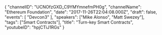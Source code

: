 {
    "channelID": "UCNOfzGXD_C9YMYmnefmPH0g",
    "channelName": "Ethereum Foundation",
    "date": "2017-11-26T22:04:08.000Z",
    "draft": false,
    "events": [
        "Devcon3"
    ],
    "speakers": ["Mike Alonso", "Matt Swezey"],
    "tags": ["Smart Contracts"],
    "title": "Turn-key Smart Contracts",
    "youtubeID": "hpjCTiJ1RGs"
}
